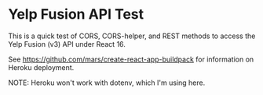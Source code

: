 # Yelp Fusion API Test

This is a quick test of CORS, CORS-helper, and REST methods to access the Yelp Fusion (v3) API under React 16.

See https://github.com/mars/create-react-app-buildpack for information on Heroku deployment. 

NOTE: Heroku won't work with dotenv, which I'm using here.
